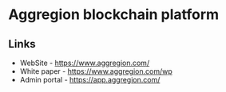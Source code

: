 # Aggregion blockchain platform

## Links

* WebSite - https://www.aggregion.com/
* White paper - https://www.aggregion.com/wp
* Admin portal - https://app.aggregion.com/

